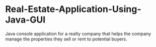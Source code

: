 # Real-Estate-Application-Using-Java-GUI
Java console application for a realty company that helps the company manage the properties they sell or rent to potential buyers.
